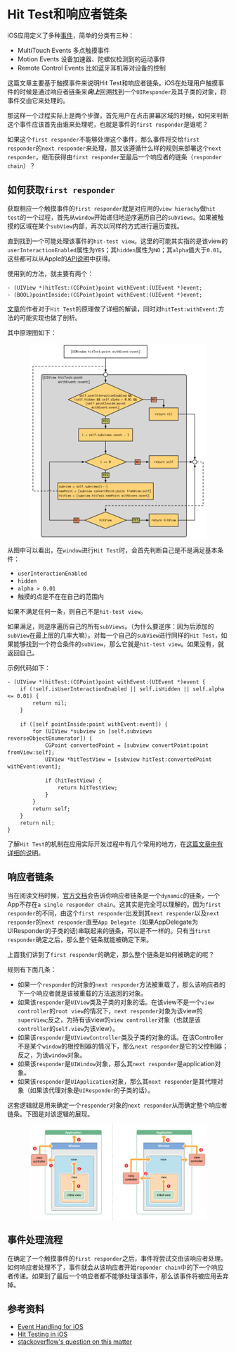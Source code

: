 # Hit Test和响应者链条

iOS应用定义了多种[事件](https://developer.apple.com/library/content/documentation/EventHandling/Conceptual/EventHandlingiPhoneOS/)，简单的分类有三种：
- MultiTouch Events 多点触摸事件
- Motion Events 设备加速器、陀螺仪检测到的运动事件
- Remote Control Events 比如蓝牙耳机等对设备的控制

这篇文章主要基于触摸事件来说明Hit Test和响应者链条。iOS在处理用户触摸事件的时候是通过响应者链条来***向上***回溯找到一个`UIResponder`及其子类的对象，将事件交由它来处理的。

那这样一个过程实际上是两个步骤，首先用户在点击屏幕区域的时候，如何来判断这个事件应该首先由谁来处理呢，也就是事件的`first responder`是谁呢？

如果这个`first responder`不能够处理这个事件，那么事件将交给`first responder`的`next responder`来处理，那又该遵循什么样的规则来部署这个`next responder`，继而获得由`first responder`至最后一个响应者的链条（`responder chain`）？

## 如何获取`first responder`

获取相应一个触摸事件的`first responder`就是对应用的`view hierachy`做`hit test`的一个过程，首先从`window`开始递归地逆序遍历自己的`subViews`。如果被触摸的区域在某个`subView`内部，再次以同样的方式进行遍历查找。

直到找到一个可能处理该事件的`hit-test view`。这里的可能其实指的是该view的`userInteractionEnabled`属性为`YES`；其`hidden`属性为`NO`；其`alpha`值大于`0.01`。这些都可以从Apple的[API说明](https://developer.apple.com/reference/uikit/uiview/1622469-hittest?language=objc)中获得。

使用到的方法，就主要有两个：

```objc
- (UIView *)hitTest:(CGPoint)point withEvent:(UIEvent *)event;
- (BOOL)pointInside:(CGPoint)point withEvent:(UIEvent *)event;
```
[文章](http://smnh.me/hit-testing-in-ios/)的作者对于`Hit Test`的原理做了详细的解读，同时对```hitTest:withEvent:```方法的可能实现也做了剖析。

其中原理图如下：
<div align='center'>
<img 
src="../images/hit_test_logic.png" 
width="400" 
title = "Hit Test原理图"
alt = "Hit Test原理图"
align = center
/>
<br />
</div>

从图中可以看出，在`window`进行`Hit Test`时，会首先判断自己是不是满足基本条件：
- `userInteractionEnabled`
- `hidden`
- `alpha > 0.01`
- 触摸的点是不在在自己的范围内

如果不满足任何一条，则自己不是`hit-test view`。

如果满足，则逆序遍历自己的所有`subViews`。（为什么要逆序：因为后添加的`subView`在最上层的几率大嘛）。对每一个自己的`subView`进行同样的`Hit Test`，如果能够找到一个符合条件的`subView`，那么它就是`hit-test view`。如果没有，就返回自己。

示例代码如下：
```objc
- (UIView *)hitTest:(CGPoint)point withEvent:(UIEvent *)event {
	if (!self.isUserInteractionEnabled || self.isHidden || self.alpha <= 0.01) {
		return nil;
	}

	if ([self pointInside:point withEvent:event]) {
		for (UIView *subview in [self.subviews reverseObjectEnumerator]) {
			CGPoint convertedPoint = [subview convertPoint:point fromView:self];
			UIView *hitTestView = [subview hitTest:convertedPoint withEvent:event];

			if (hitTestView) {
				return hitTestView;
			}
		}
		return self;
	}
	return nil;
}

```

了解`Hit Test`的机制在应用实际开发过程中有几个常用的地方，在[这篇文章中有详细的说明](http://smnh.me/hit-testing-in-ios/)。

## 响应者链条

当在阅读文档时候，[官方文档]()会告诉你响应者链条是一个`dynamic`的链条，一个App不存在`a single responder chain`。这其实是完全可以理解的。因为`first responder`的不同，由这个`first responder`出发到其`next responder`以及`next responder`的`next responder`直至`App Delegate`（如果AppDelegate为UIResponder的子类的话)串联起来的链条，可以是不一样的。只有当`first responder`确定之后，那么整个链条就能被确定下来。

上面我们讲到了`first responder`的确定，那么整个链条是如何被确定的呢？

规则有下面几条：
- 如果一个`responder`的对象的`next responder`方法被重载了，那么该响应者的下一个响应者就是该被重载的方法返回的对象。
- 如果该`responder`是`UIView`类及子类的对象的话。在该view不是一个`view controller`的`root view`的情况下，`next responder`对象为该view的`superView`;反之，为持有该view的`view controller`对象（也就是该`controller`的`self.view`为该view）。
- 如果该`responder`是`UIViewController`类及子类的对象的话。在该Controller不是某个`window`的根控制器的情况下，那么`next responder`是它的父控制器；反之，为该`window`对象。
- 如果该`responder`是`UIWindow`对象，那么其`next responder`是application对象。
- 如果该`responder`是`UIApplication`对象，那么其`next responder`是其代理对象（如果该代理对象是`UIResponder`的子类的话）。

这套逻辑就是用来确定一个`responder`对象的`next responder`从而确定整个响应者链条。下图是对该逻辑的展现。

<div align='center'>
<img 
src="../images/responder_chain_demo.png" 
width="400" 
title = "Responder Chain示例"
alt = "Responder Chain示例"
align = center
/>
<br />
</div>

## 事件处理流程

在确定了一个触摸事件的`first responder`之后，事件将尝试交由该响应者处理。如何响应者处理不了，事件就会从该响应者开始`reponder chain`中的下一个响应者传递。如果到了最后一个响应者都不能够处理该事件，那么该事件将被应用丢弃掉。

## 参考资料

- [Event Handling for iOS](https://developer.apple.com/library/content/documentation/EventHandling/Conceptual/EventHandlingiPhoneOS/HandlngEventsUsingtheResponderChain.html)
- [Hit Testing in iOS](http://smnh.me/hit-testing-in-ios/)
- [stackoverflow's question on this matter](https://stackoverflow.com/questions/4961386/event-handling-for-ios-how-hittestwithevent-and-pointinsidewithevent-are-r)
